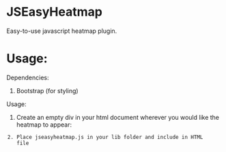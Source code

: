 JSEasyHeatmap
=============

Easy-to-use javascript heatmap plugin. 

Usage:
==
Dependencies: 

1. Bootstrap (for styling)

Usage:

1. Create an empty div in your html document wherever you would like the heatmap to appear: <code><div id="heatmap"></div>
2. Place jseasyheatmap.js in your lib folder and include in HTML file







